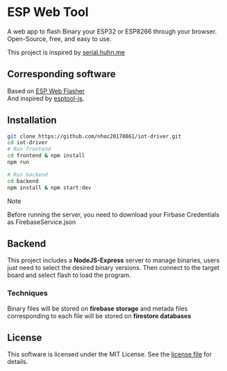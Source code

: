 # ESP Web Tool
A web app to flash Binary your ESP32 or ESP8266 through your browser. Open-Source, free, and easy to use.

This project is inspired by [serial.huhn.me](https://esp.huhn.me)

## Corresponding software
Based on [ESP Web Flasher](https://github.com/NabuCasa/esp-web-flasher)  
And inspired by [esptool-js](https://github.com/espressif/esptool-js).

## Installation

```sh
git clone https://github.com/nhoc20170861/iot-driver.git
cd iot-driver
# Run frontend
cd frontend & npm install
npm run

# Run backend
cd backend
npm install & npm start:dev
```
> [!NOTE]
> Before running the server, you need to download your Firbase Credentials as FirebaseService.json

## Backend
This project includes a **NodeJS-Express** server to manage binaries, users just need to select the desired binary versions. 
Then connect to the target board and select flash to load the program.
### Techniques
Binary files will be stored on **firebase storage** and metada files corresponding to each file will be stored on **firestore databases**

## License 

This software is licensed under the MIT License. See the [license file](LICENSE) for details.  
